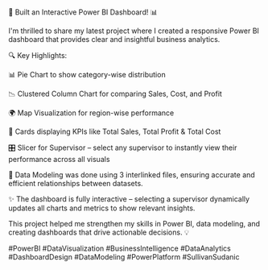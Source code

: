 🚀 Built an Interactive Power BI Dashboard! 📊

I'm thrilled to share my latest project where I created a responsive Power BI dashboard that provides clear and insightful business analytics.

🔍 Key Highlights:

📊 Pie Chart to show category-wise distribution

📉 Clustered Column Chart for comparing Sales, Cost, and Profit

🌍 Map Visualization for region-wise performance

🎯 Cards displaying KPIs like Total Sales, Total Profit & Total Cost

🎛️ Slicer for Supervisor – select any supervisor to instantly view their performance across all visuals

🔗 Data Modeling was done using 3 interlinked files, ensuring accurate and efficient relationships between datasets.

✨ The dashboard is fully interactive – selecting a supervisor dynamically updates all charts and metrics to show relevant insights.

This project helped me strengthen my skills in Power BI, data modeling, and creating dashboards that drive actionable decisions. 💡

#PowerBI #DataVisualization #BusinessIntelligence #DataAnalytics #DashboardDesign #DataModeling #PowerPlatform #SullivanSudanic
